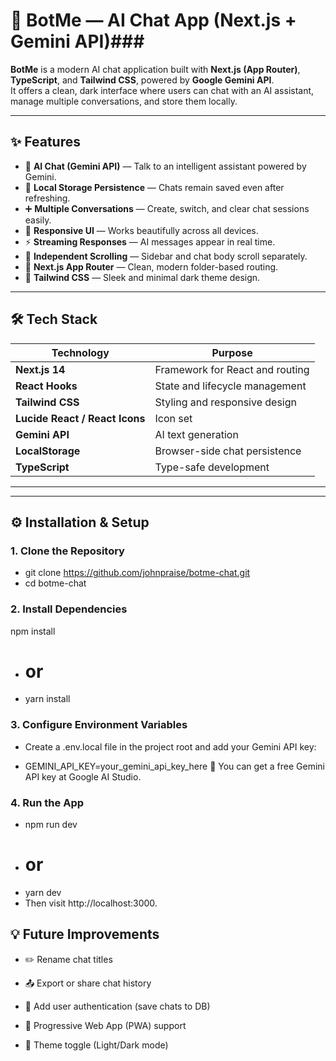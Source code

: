 # 🤖 BotMe — AI Chat App (Next.js + Gemini API)### 

**BotMe** is a modern AI chat application built with **Next.js (App Router)**, **TypeScript**, and **Tailwind CSS**, powered by **Google Gemini API**.  
It offers a clean, dark interface where users can chat with an AI assistant, manage multiple conversations, and store them locally.

---

## ✨ Features

- 💬 **AI Chat (Gemini API)** — Talk to an intelligent assistant powered by Gemini.
- 💾 **Local Storage Persistence** — Chats remain saved even after refreshing.
- ➕ **Multiple Conversations** — Create, switch, and clear chat sessions easily.
- 📱 **Responsive UI** — Works beautifully across all devices.
- ⚡ **Streaming Responses** — AI messages appear in real time.
- 🧭 **Independent Scrolling** — Sidebar and chat body scroll separately.
- 🧠 **Next.js App Router** — Clean, modern folder-based routing.
- 🎨 **Tailwind CSS** — Sleek and minimal dark theme design.

---

## 🛠️ Tech Stack

| Technology | Purpose |
|-------------|----------|
| **Next.js 14** | Framework for React and routing |
| **React Hooks** | State and lifecycle management |
| **Tailwind CSS** | Styling and responsive design |
| **Lucide React / React Icons** | Icon set |
| **Gemini API** | AI text generation |
| **LocalStorage** | Browser-side chat persistence |
| **TypeScript** | Type-safe development |

---


---

## ⚙️ Installation & Setup

### 1. Clone the Repository
- git clone https://github.com/johnpraise/botme-chat.git
- cd botme-chat
### 2. Install Dependencies
npm install
- # or
- yarn install
### 3. Configure Environment Variables
- Create a .env.local file in the project root and add your Gemini API key:

- GEMINI_API_KEY=your_gemini_api_key_here
🔐 You can get a free Gemini API key at Google AI Studio.

### 4. Run the App
- npm run dev
- # or
- yarn dev
- Then visit http://localhost:3000.



## 💡 Future Improvements

- ✏️ Rename chat titles

- 📤 Export or share chat history

- 👥 Add user authentication (save chats to DB)

- 📱 Progressive Web App (PWA) support

- 🌙 Theme toggle (Light/Dark mode)